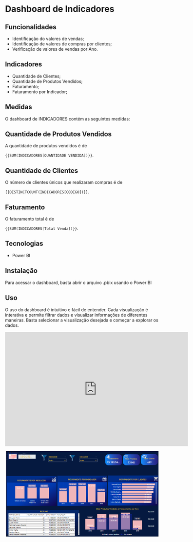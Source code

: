 # Dashboard de Indicadores

## Funcionalidades

- Identificação do valores de vendas;
- Identificação de valores de compras por clientes;
- Verificação de valores de vendas por Ano.

## Indicadores

- Quantidade de Clientes;
- Quantidade de Produtos Vendidos;
- Faturamento;
- Faturamento por Indicador;

## Medidas
O dashboard de INDICADORES contém as seguintes medidas:


## Quantidade de Produtos Vendidos

A quantidade de produtos vendidos é de

`{{SUM(INDICADORES[QUANTIDADE VENDIDA])}}`.

## Quantidade de Clientes

O número de clientes únicos que realizaram compras é de

`{{DISTINCTCOUNT(INDICADORES[CODIGO])}}`.

## Faturamento

O faturamento total  é de

`{{SUM(INDICADORES[Total Venda])}}`.

## Tecnologias

- Power BI

## Instalação

Para acessar o dashboard, basta abrir o arquivo .pbix usando o Power BI

## Uso

O uso do dashboard é intuitivo e fácil de entender. Cada visualização é interativa e permite filtrar dados e visualizar informações de diferentes maneiras. Basta selecionar a visualização desejada e começar a explorar os dados.


<iframe title="Análise_Rh" width="600" height="373.5" src="https://app.powerbi.com/view?r=eyJrIjoiZWJmNzJhZjItNjVkZS00ZDUzLWJhNDktYzIxN2Q2ZDc3YTIyIiwidCI6ImJkYzMxODdjLTliOWQtNDcwOC05MDYxLTcyYmZlMTZjOWI5MyJ9" frameborder="0" allowFullScreen="true"></iframe>





![teste](https://github.com/luhcrodrigues/Projetos_PowerBi/blob/main/INDICADORES/imagemdash.png)
